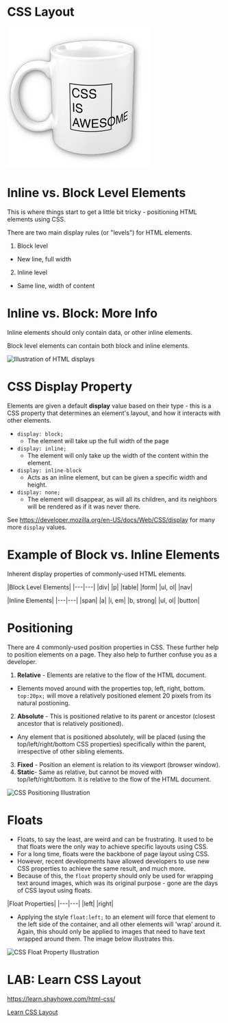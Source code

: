 # CSS Layout

![css is awesome](../images/css-is-awesome.jpg)

# Inline vs. Block Level Elements

This is where things start to get a little bit tricky - positioning HTML elements using CSS.

There are two main display rules (or "levels") for HTML elements.

1. Block level
  - New line, full width
2. Inline level
  - Same line, width of content

# Inline vs. Block: More Info

Inline elements should only contain data, or other inline elements. 

Block level elements can contain both block and inline elements.

![Illustration of HTML displays](http://www.girldevelopitfargo.com/holidayhtmlcss/img/example-blockinline.png "HTML Displays")

# CSS Display Property

Elements are given a default **display** value based on their type - this is a CSS property that determines an element's layout, and how it interacts with other elements. 

* `display: block;`
  - The element will take up the full width of the page
* `display: inline;`
  - The element will only take up the width of the content within the element.
* `display: inline-block`
  - Acts as an inline element, but can be given a specific width and height.
* `display: none;`
  - The element will disappear, as will all its children, and its neighbors will be rendered as if it was never there.

See <https://developer.mozilla.org/en-US/docs/Web/CSS/display> for many more `display` values.

# Example of Block vs. Inline Elements

Inherent display properties of commonly-used HTML elements.

|Block Level Elements|
|---|---|
|div|
|p|
|table|
|form|
|ul, ol|
|nav|

|Inline Elements|
|---|---|
|span|
|a|
|i, em|
|b, strong|
|ul, ol|
|button|

# Positioning

There are 4 commonly-used position properties in CSS. These further help to position elements on a page. They also help to further confuse you as a developer.

1. **Relative** - Elements are relative to the flow of the HTML document.
  - Elements moved around with the properties top, left, right, bottom. `top:20px;` will move a relatively positioned element 20 pixels from its natural postioning.
2. **Absolute** - This is positioned relative to its parent or ancestor (closest ancestor that is relatively positioned).
  - Any element that is positioned absolutely, will be placed (using the top/left/right/bottom CSS properties) specifically within the parent, irrespective of other sibling elements.
3. **Fixed** - Position an element is relation to its viewport (browser window).
4. **Static**- Same as relative, but cannot be moved with top/left/right/bottom. It is relative to the flow of the HTML document.

![CSS Positioning Illustration](http://www.peachpit.com/content/images/ch21_0321703529/elementLinks/21fig10.jpg "Illustration of various positioning techniques using CSS")

# Floats

* Floats, to say the least, are weird and can be frustrating. It used to be that floats were the only way to achieve specific layouts using CSS.
* For a long time, floats were the backbone of page layout using CSS.
* However, recent developments have allowed developers to use new CSS properties to achieve the same result, and much more.
* Because of this, the `float` property should only be used for wrapping text around images, which was its original purpose - gone are the days of CSS layout using floats.

|Float Properties|
|---|---|
|left|
|right|

* Applying the style `float:left;` to an element will force that element to the left side of the container, and all other elements will 'wrap' around it. Again, this should only be applied to images that need to have text wrapped around them. The image below illustrates this.

![CSS Float Property Illustration](https://patriciasdesignsite.files.wordpress.com/2015/01/text-wrap_031.jpg "Illustration of text-wrapping with CSS float")

# LAB: Learn CSS Layout

https://learn.shayhowe.com/html-css/

[Learn CSS Layout](http://learnlayout.com/position.html)
